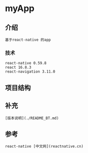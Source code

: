 # myApp

## 介绍
    基于react-native 的app

### 技术
    react-native 0.59.8
    react 16.8.3
    react-navigation 3.11.0

## 项目结构

## 补充
    [版本说明](./README_BT.md)

## 参考
    react-native [中文网](reactnative.cn)